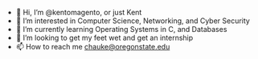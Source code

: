 - 👋 Hi, I’m @kentomagento, or just Kent
- 👀 I’m interested in Computer Science, Networking, and Cyber Security
- 🌱 I’m currently learning Operating Systems in C, and Databases
- 💞️ I’m looking to get my feet wet and get an internship
- 📫 How to reach me chauke@oregonstate.edu

<!---
kentomagento/kentomagento is a ✨ special ✨ repository because its `README.md` (this file) appears on your GitHub profile.
You can click the Preview link to take a look at your changes.
--->

